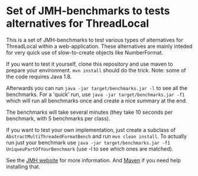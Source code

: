 # Set of JMH-benchmarks to tests alternatives for ThreadLocal

This is a set of JMH-benchmarks to test various types of alternatives for ThreadLocal within a web-application.
These alternatives are mainly inteded for very quick use of slow-to-create objects like NumberFormat.

If you want to test it yourself, clone this repository and use maven to prepare your environment.
  `mvn install` should do the trick. Note: some of the code requires Java 1.8.

Afterwards you can run `java -jar target/benchmarks.jar -l` to see all the benchmarks.
For a 'quick' run, use `java -jar target/benchmarks.jar -f1` which will run all benchmarks once and create a nice summary at the end.

The benchmarks will take several minutes (they take 10 seconds per benchmark, with 5 benchmarks per class).

If you want to test your own implementation, just create a subclass of `AbstractMultiThreadedFormatBench` and run `mvn clean install`.
To actually run just your benchmark use `java -jar target/benchmarks.jar -f1 UniqueuPartOfYourBenchmark` (use -l to see which ones are matched).

See the [JMH website](http://openjdk.java.net/projects/code-tools/jmh/) for more information. And [Maven](http://maven.apache.org/) if you need help installing that.